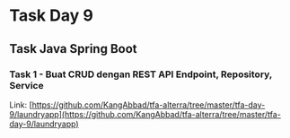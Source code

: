 # Task Day 9

## Task Java Spring Boot

### Task 1 - Buat CRUD dengan REST API Endpoint, Repository, Service

Link: [https://github.com/KangAbbad/tfa-alterra/tree/master/tfa-day-9/laundryapp](https://github.com/KangAbbad/tfa-alterra/tree/master/tfa-day-9/laundryapp)
